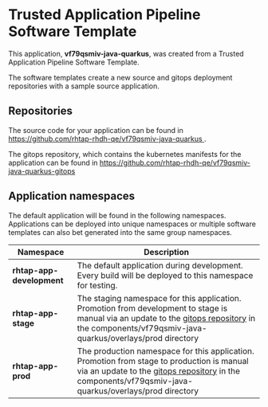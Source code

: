 # Trusted Application Pipeline Software Template

This application, **vf79qsmiv-java-quarkus**, was created from a Trusted Application Pipeline Software Template.

The software templates create a new source and gitops deployment repositories with a sample source application. 

## Repositories

The source code for your application can be found in [https://github.com/rhtap-rhdh-qe/vf79qsmiv-java-quarkus ](https://github.com/rhtap-rhdh-qe/vf79qsmiv-java-quarkus ).
 
The gitops repository, which contains the kubernetes manifests for the application can be found in 
[https://github.com/rhtap-rhdh-qe/vf79qsmiv-java-quarkus-gitops ](https://github.com/rhtap-rhdh-qe/vf79qsmiv-java-quarkus-gitops ) 

## Application namespaces 

The default application will be found in the following namespaces. Applications can be deployed into unique namespaces or multiple software templates can also bet generated into the same group namespaces.  

|  Namespace   |  Description   |  
| -------- | -------- |   
| **rhtap-app-development** | The default application during development. Every build will be deployed to this namespace for testing. | 
| **rhtap-app-stage** | The staging namespace for this application. Promotion from development to stage is manual via an update to the [gitops repository](https://github.com/rhtap-rhdh-qe/vf79qsmiv-java-quarkus-gitops ) in the components/vf79qsmiv-java-quarkus/overlays/prod directory |  
| **rhtap-app-prod** | The production namespace for this application. Promotion from stage to production is manual via an update to the [gitops repository](https://github.com/rhtap-rhdh-qe/vf79qsmiv-java-quarkus-gitops ) in the components/vf79qsmiv-java-quarkus/overlays/prod directory | 
